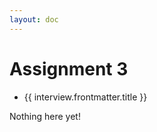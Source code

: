 ```yaml
---
layout: doc
---
```


<script setup>
  import {data as interviews} from './assignment3/assign3.data';
  import { withBase } from 'vitepress';
</script>

# Assignment 3

<ul v-if="interviews.length > 0">
  <li v-for="interview of interviews">
    <a :href="withBase(interview.url)">{{ interview.frontmatter.title }}</a>
  </li>
</ul>
<p v-else>
  Nothing here yet!
</p>